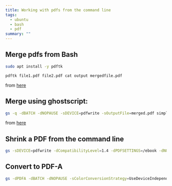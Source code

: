 ```yaml
---
title: Working with pdfs from the command line
tags:
  - ubuntu
  - bash
  - pdf
summary: ""
---
```


## Merge pdfs from Bash

```bash
sudo apt install -y pdftk
```

```
pdftk file1.pdf file2.pdf cat output mergedfile.pdf
```

from [here](https://www.maketecheasier.com/combine-multiple-pdf-files-with-pdftk/)

## Merge using ghostscript:

```bash
gs -q -dBATCH -dNOPAUSE -sDEVICE=pdfwrite -sOutputFile=merged.pdf simple1.pdf simple2.pdf simple3.pdf
```

from [here](https://www.baeldung.com/linux/merge-pdf-files)

## Shrink a PDF from the command line

```bash
gs -sDEVICE=pdfwrite -dCompatibilityLevel=1.4 -dPDFSETTINGS=/ebook -dNOPAUSE -dQUIET -dBATCH -sOutputFile=output.pdf input.pdf
```

## Convert to PDF-A

```bash
gs -dPDFA -dBATCH -dNOPAUSE -sColorConversionStrategy=UseDeviceIndependentColor -sDEVICE=pdfwrite -dPDFACompatibilityPolicy=2 -sOutputFile="outputfile.pdf" "inputfile.pdf"
```